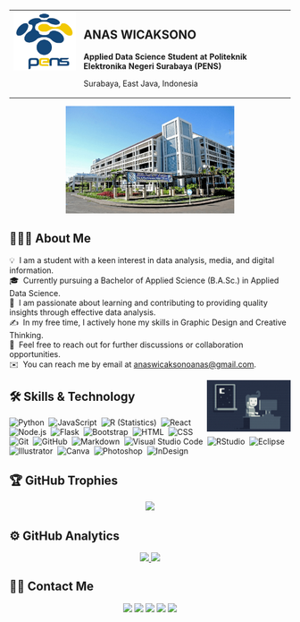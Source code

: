 
<!-- Banner dan Profil Institusi -->
<table>
<tr>
<!-- Logo Kampus PENS -->
<td valign="top"><a href="https://www.pens.ac.id/" target="_blank"><img src="./assets/Logo_PENS (1).png" alt="Logo PENS" width="200"></a></td>
<td valign="top">
<h2>ANAS WICAKSONO</h2>
<p><b>Applied Data Science Student at Politeknik Elektronika Negeri Surabaya (PENS)</b></p>
<p>Surabaya, East Java, Indonesia</p>
</td>
</tr>
</table>

<!-- Banner Kampus (opsional, jika ingin menampilkan gambar kampus) -->
<p align="center">
  <img src="./assets/pens.jpg" alt="PENS Campus" width="60%"/>
</p>


## 👨🏻‍💻 About Me

💡  I am a student with a keen interest in data analysis, media, and digital information.<br>
🎓  Currently pursuing a Bachelor of Applied Science (B.A.Sc.) in Applied Data Science.<br>
🌱  I am passionate about learning and contributing to providing quality insights through effective data analysis.<br>
✍️  In my free time, I actively hone my skills in Graphic Design and Creative Thinking.<br>
💬  Feel free to reach out for further discussions or collaboration opportunities.<br>
✉️  You can reach me by email at anaswicaksonoanas@gmail.com.

<img alt="Night Coding" src="https://raw.githubusercontent.com/AVS1508/AVS1508/master/assets/Night-Coding.gif" align="right" width="150"/>

## 🛠 Skills & Technology

<!-- Tambahkan atau sesuaikan sesuai keahlian Anda -->
![Python](https://img.shields.io/badge/-Python-05122A?style=flat&logo=python)&nbsp;
![JavaScript](https://img.shields.io/badge/-JavaScript-05122A?style=flat&logo=javascript)&nbsp;
![R (Statistics)](https://img.shields.io/badge/-R-05122A?style=flat&logo=R&logoColor=276DC3)&nbsp;
![React](https://img.shields.io/badge/-React-05122A?style=flat&logo=react)&nbsp;
![Node.js](https://img.shields.io/badge/-Node.js-05122A?style=flat&logo=node.js)&nbsp;
![Flask](https://img.shields.io/badge/-Flask-05122A?style=flat&logo=flask)&nbsp;
![Bootstrap](https://img.shields.io/badge/-Bootstrap-05122A?style=flat&logo=bootstrap&logoColor=563D7C)&nbsp;
![HTML](https://img.shields.io/badge/-HTML-05122A?style=flat&logo=HTML5)&nbsp;
![CSS](https://img.shields.io/badge/-CSS-05122A?style=flat&logo=CSS3&logoColor=1572B6)&nbsp;
![Git](https://img.shields.io/badge/-Git-05122A?style=flat&logo=git)&nbsp;
![GitHub](https://img.shields.io/badge/-GitHub-05122A?style=flat&logo=github)&nbsp;
![Markdown](https://img.shields.io/badge/-Markdown-05122A?style=flat&logo=markdown)&nbsp;
![Visual Studio Code](https://img.shields.io/badge/-Visual%20Studio%20Code-05122A?style=flat&logo=visual-studio-code&logoColor=007ACC)&nbsp;
![RStudio](https://img.shields.io/badge/-RStudio-05122A?style=flat&logo=rstudio)&nbsp;
![Eclipse](https://img.shields.io/badge/-Eclipse-05122A?style=flat&logo=eclipse-ide&logoColor=2C2255)&nbsp;
![Illustrator](https://img.shields.io/badge/-Illustrator-05122A?style=flat&logo=adobe-illustrator)&nbsp;
![Canva](https://img.shields.io/badge/-Canva-05122A?style=flat&logo=canva)&nbsp;
![Photoshop](https://img.shields.io/badge/-Photoshop-05122A?style=flat&logo=adobe-photoshop)&nbsp;
![InDesign](https://img.shields.io/badge/-InDesign-05122A?style=flat&logo=adobe-indesign)

## 🏆 GitHub Trophies
<p align="center">
<a href="https://github.com/ryo-ma/github-profile-trophy">
<img src="https://github-profile-trophy.vercel.app/?username=nasswcksn&theme=algolia&column=7"/>
</a>
</p>

## ⚙️ GitHub Analytics
<p align="center">
<a href="https://github.com/nasswcksn">
<img height="180em" src="https://github-readme-stats-eight-theta.vercel.app/api?username=nasswcksn&show_icons=true&theme=algolia&include_all_commits=true&count_private=true"/>
<img height="180em" src="https://github-readme-stats-eight-theta.vercel.app/api/top-langs/?username=nasswcksn&layout=compact&langs_count=8&theme=algolia"/>
</a>
</p>

## 🤝🏻 Contact Me
<p align="center">
<a href="mailto:anaswicaksonoanas@gmail.com"><img src="https://img.shields.io/badge/-anaswicaksonoanas@gmail.com-D14836?style=flat&logo=Gmail&logoColor=white"/></a>
<a href="https://www.linkedin.com/in/anas-wicaksono-690ba2365"><img src="https://img.shields.io/badge/-Anas%20Wicaksono-0077B5?style=flat&logo=Linkedin&logoColor=white"/></a>
<a href="https://instagram.com/nasswcksn"><img src="https://img.shields.io/badge/-@nasswcksn-E4405F?style=flat&logo=Instagram&logoColor=white"/></a>
<a href="https://wa.me/6281235618385"><img src="https://img.shields.io/badge/-Contact%20Me-25D366?style=flat&logo=WhatsApp&logoColor=white"/></a>
<a href="https://www.tiktok.com/@taskresek03"><img src="https://img.shields.io/badge/-@taskresek03-000000?style=flat&logo=TikTok&logoColor=white"/></a>
</p>
